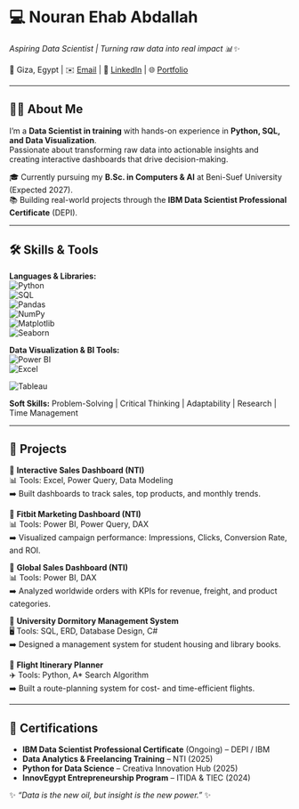 # 💻 Nouran Ehab Abdallah  
*Aspiring Data Scientist | Turning raw data into real impact 📊✨*  

📍 Giza, Egypt | ✉️ [Email](mailto:nouranehab58000@gmail.com) | 🔗 [LinkedIn](https://www.linkedin.com/in/nouranehababdallah111/) | 🌐 [Portfolio](https://gamma.app/docs/Nouran-Ehab-Abdallah-i5a3oca55debtxk?mode=doc)  

---

## 👩‍💻 About Me  
I’m a **Data Scientist in training** with hands-on experience in **Python, SQL, and Data Visualization**.  
Passionate about transforming raw data into actionable insights and creating interactive dashboards that drive decision-making.  

🎓 Currently pursuing my **B.Sc. in Computers & AI** at Beni-Suef University (Expected 2027).  
📚 Building real-world projects through the **IBM Data Scientist Professional Certificate** (DEPI).  

---

## 🛠️ Skills & Tools  
**Languages & Libraries:**  
![Python](https://img.shields.io/badge/Python-3776AB?style=flat&logo=python&logoColor=white)  
![SQL](https://img.shields.io/badge/SQL-4479A1?style=flat&logo=postgresql&logoColor=white)  
![Pandas](https://img.shields.io/badge/Pandas-150458?style=flat&logo=pandas&logoColor=white)  
![NumPy](https://img.shields.io/badge/NumPy-013243?style=flat&logo=numpy&logoColor=white)  
![Matplotlib](https://img.shields.io/badge/Matplotlib-11557c?style=flat&logo=plotly&logoColor=white)  
![Seaborn](https://img.shields.io/badge/Seaborn-76b900?style=flat&logoColor=white)  

**Data Visualization & BI Tools:**  
![Power BI](https://img.shields.io/badge/Power_BI-F2C811?style=flat&logo=powerbi&logoColor=black)  
![Excel](https://img.shields.io/badge/Excel-217346?style=flat&logo=microsoft-excel&logoColor=white) 

![Tableau](https://img.shields.io/badge/Tableau-E97627?style=flat&logo=tableau&logoColor=white)   

**Soft Skills:** Problem-Solving | Critical Thinking | Adaptability | Research | Time Management  

---

## 🚀 Projects  

🔹 **Interactive Sales Dashboard (NTI)**  
📊 Tools: Excel, Power Query, Data Modeling  
➡️ Built dashboards to track sales, top products, and monthly trends.  

🔹 **Fitbit Marketing Dashboard (NTI)**  
📊 Tools: Power BI, Power Query, DAX  
➡️ Visualized campaign performance: Impressions, Clicks, Conversion Rate, and ROI.  

🔹 **Global Sales Dashboard (NTI)**  
📊 Tools: Power BI, DAX  
➡️ Analyzed worldwide orders with KPIs for revenue, freight, and product categories.  

🔹 **University Dormitory Management System**  
🖥️ Tools: SQL, ERD, Database Design, C#  
➡️ Designed a management system for student housing and library books.  

🔹 **Flight Itinerary Planner**  
✈️ Tools: Python, A* Search Algorithm  
➡️ Built a route-planning system for cost- and time-efficient flights.  

---

## 📜 Certifications  
- **IBM Data Scientist Professional Certificate** (Ongoing) – DEPI / IBM  
- **Data Analytics & Freelancing Training** – NTI (2025)  
- **Python for Data Science** – Creativa Innovation Hub (2025)  
- **InnovEgypt Entrepreneurship Program** – ITIDA & TIEC (2024)  


✨ *“Data is the new oil, but insight is the new power.”* ✨  

